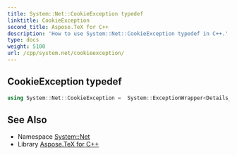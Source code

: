 ```yaml
---
title: System::Net::CookieException typedef
linktitle: CookieException
second_title: Aspose.TeX for C++
description: 'How to use System::Net::CookieException typedef in C++.'
type: docs
weight: 5100
url: /cpp/system.net/cookieexception/
---
```

## CookieException typedef




```cpp
using System::Net::CookieException =  System::ExceptionWrapper<Details_CookieException>
```

## See Also

* Namespace [System::Net](../)
* Library [Aspose.TeX for C++](../../)
